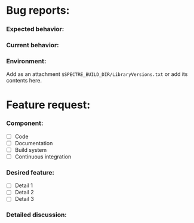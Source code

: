 # Bug reports:

### Expected behavior:

<!--
describe the expected behavior
-->

### Current behavior:

<!--
describe the current behavior and how to reproduce
-->

### Environment:

Add as an attachment `$SPECTRE_BUILD_DIR/LibraryVersions.txt` or
add its contents here.

# Feature request:

### Component:

- [ ] Code
- [ ] Documentation
- [ ] Build system
- [ ] Continuous integration

### Desired feature:

- [ ] Detail 1
- [ ] Detail 2
- [ ] Detail 3

### Detailed discussion:
